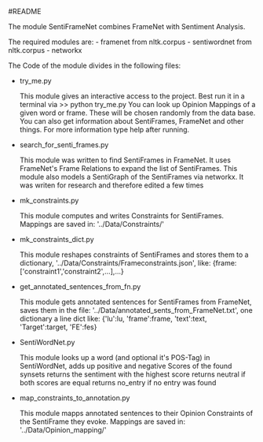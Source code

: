 #README

The module SentiFrameNet combines FrameNet with Sentiment Analysis.

The required modules are:
				- framenet from nltk.corpus
				- sentiwordnet from nltk.corpus
				- networkx


The Code of the module divides in the following files:

- try_me.py

	This module gives an interactive access to the project.
	Best run it in a terminal via >> python try_me.py
	You can look up Opinion Mappings of a given word or frame.
	These will be chosen randomly from the data base.
	You can also get information about SentiFrames, FrameNet 
	and other things. For more information type help after running.


- search_for_senti_frames.py

	This module was written to find SentiFrames in FrameNet.
	It uses FrameNet's Frame Relations to expand the list of SentiFrames.
	This module also models a SentiGraph of the SentiFrames via networkx.
	It was writen for research and therefore edited a few times


- mk_constraints.py

	This module computes and writes Constraints for SentiFrames.
	Mappings are saved in: '../Data/Constraints/'

- mk_constraints_dict.py

	This module reshapes constraints of SentiFrames and stores them to a dictionary,
	'../Data/Constraints/Frameconstraints.json',
	like: {frame:['constraint1','constraint2',...],...}


- get_annotated_sentences_from_fn.py

	This module gets annotated sentences for SentiFrames from FrameNet,
	saves them in the file: '../Data/annotated_sents_from_FrameNet.txt',
	one dictionary a line
	dict like: {'lu':lu, 'frame':frame, 'text':text, 'Target':target, 'FE':fes}


- SentiWordNet.py

	This module looks up a word (and optional it's POS-Tag) in SentiWordNet,
    	adds up positive and negative Scores of the found synsets
    	returns the sentiment with the highest score
    	returns neutral if both scores are equal
    	returns no_entry if no entry was found


- map_constraints_to_annotation.py

	This module mapps annotated sentences to their Opinion Constraints
	of the SentiFrame they evoke. 
	Mappings are saved in: '../Data/Opinion_mapping/'



